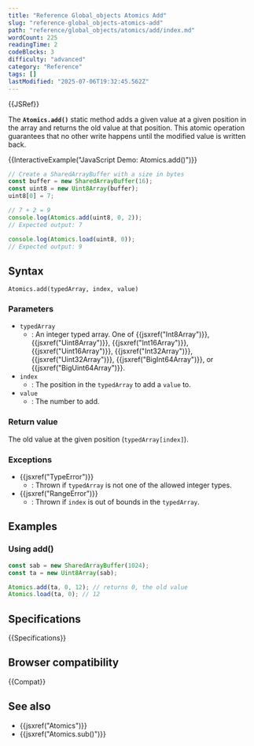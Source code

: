 ```yaml
---
title: "Reference Global_objects Atomics Add"
slug: "reference-global_objects-atomics-add"
path: "reference/global_objects/atomics/add/index.md"
wordCount: 225
readingTime: 2
codeBlocks: 3
difficulty: "advanced"
category: "Reference"
tags: []
lastModified: "2025-07-06T19:32:45.562Z"
---
```



{{JSRef}}

The **`Atomics.add()`** static
method adds a given value at a given position in the array and returns the old value at
that position. This atomic operation guarantees that no other write happens until the
modified value is written back.

{{InteractiveExample("JavaScript Demo: Atomics.add()")}}

```js interactive-example
// Create a SharedArrayBuffer with a size in bytes
const buffer = new SharedArrayBuffer(16);
const uint8 = new Uint8Array(buffer);
uint8[0] = 7;

// 7 + 2 = 9
console.log(Atomics.add(uint8, 0, 2));
// Expected output: 7

console.log(Atomics.load(uint8, 0));
// Expected output: 9
```

## Syntax

```js-nolint
Atomics.add(typedArray, index, value)
```

### Parameters

- `typedArray`
  - : An integer typed array. One of {{jsxref("Int8Array")}}, {{jsxref("Uint8Array")}},
    {{jsxref("Int16Array")}}, {{jsxref("Uint16Array")}}, {{jsxref("Int32Array")}},
    {{jsxref("Uint32Array")}}, {{jsxref("BigInt64Array")}}, or
    {{jsxref("BigUint64Array")}}.
- `index`
  - : The position in the `typedArray` to add a
    `value` to.
- `value`
  - : The number to add.

### Return value

The old value at the given position
(`typedArray[index]`).

### Exceptions

- {{jsxref("TypeError")}}
  - : Thrown if `typedArray` is not one of the allowed integer types.
- {{jsxref("RangeError")}}
  - : Thrown if `index` is out of bounds in the `typedArray`.

## Examples

### Using add()

```js
const sab = new SharedArrayBuffer(1024);
const ta = new Uint8Array(sab);

Atomics.add(ta, 0, 12); // returns 0, the old value
Atomics.load(ta, 0); // 12
```

## Specifications

{{Specifications}}

## Browser compatibility

{{Compat}}

## See also

- {{jsxref("Atomics")}}
- {{jsxref("Atomics.sub()")}}
